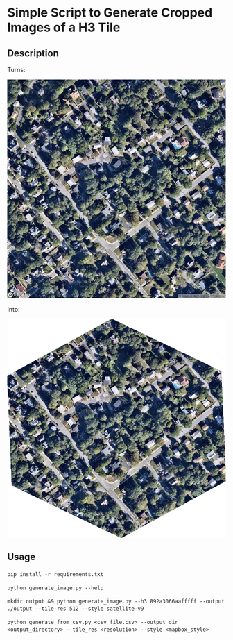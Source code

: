 # Simple Script to Generate Cropped Images of a H3 Tile

## Description

Turns:

![default](./images/892a3064bb7ffff.png)

Into:

![other](./images/892a3064bb7ffff_cropped.png)

## Usage

`pip install -r requirements.txt`

`python generate_image.py --help`

`mkdir output && python generate_image.py --h3 892a3066aafffff --output ./output --tile-res 512 --style satellite-v9`

`python generate_from_csv.py <csv_file.csv> --output_dir <output_directory> --tile_res <resolution> --style <mapbox_style>`
